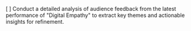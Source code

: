 [ ] Conduct a detailed analysis of audience feedback from the latest performance of "Digital Empathy" to extract key themes and actionable insights for refinement.